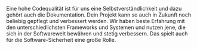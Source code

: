 Eine hohe Codequalität ist für uns eine Selbstverständlichkeit und dazu gehört auch die Dokumentation. Dein Projekt kann so auch in Zukunft noch beliebig gepflegt und verbessert werden. Wir haben beste Erfahrung mit den unterschiedlichsten Frameworks und Systemen und nutzen jene, die sich in der Softwarewelt bewähren und stetig verbessern. Das spielt auch für die Software-Sicherheit eine große Rolle.